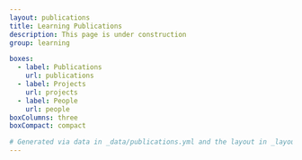 ```yaml
---
layout: publications
title: Learning Publications
description: This page is under construction
group: learning

boxes:
  - label: Publications
    url: publications
  - label: Projects
    url: projects
  - label: People
    url: people
boxColumns: three
boxCompact: compact

# Generated via data in _data/publications.yml and the layout in _layouts/publications.html
---
```

